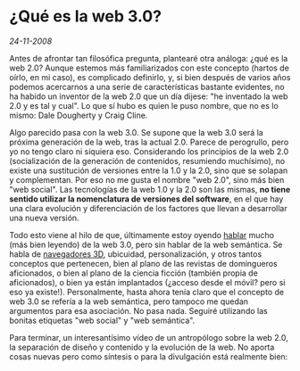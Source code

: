 ¿Qué es la web 3.0?
===================

_24-11-2008_

Antes de afrontar tan filosófica pregunta, plantearé otra análoga: ¿qué es la web 2.0? Aunque estemos más familiarizados con este concepto (hartos de oírlo, en mi caso), es complicado definirlo, y, si bien después de varios años podemos acercarnos a una serie de características bastante evidentes, no ha habido un inventor de la web 2.0 que un día dijese: "he inventado la web 2.0 y es tal y cual". Lo que sí hubo es quien le puso nombre, que no es lo mismo: Dale Dougherty y Craig Cline.

Algo parecido pasa con la web 3.0. Se supone que la web 3.0 será la próxima generación de la web, tras la actual 2.0. Parece de perogrullo, pero yo no tengo claro ni siquiera eso. Considerando los principios de la web 2.0 (socialización de la generación de contenidos, resumiendo muchísimo), no existe una sustitución de versiones entre la 1.0 y la 2.0, sino que se solapan y complementan. Por eso no me gusta el nombre "web 2.0", sino más bien "web social". Las tecnologías de la web 1.0 y la 2.0 son las mismas, **no tiene sentido utilizar la nomenclatura de versiones del software**, en el que hay una clara evolución y diferenciación de los factores que llevan a desarrollar una nueva versión.

Todo esto viene al hilo de que, últimamente estoy oyendo [hablar](http://luismaherrero.wordpress.com/2008/07/23/web-30-helados-y-sincronizados/ "hablar") mucho (más bien leyendo) de la web 3.0, pero sin hablar de la web semántica. Se habla de [navegadores 3D](http://www.muycomputer.com/FrontOffice/ZonaPractica/Especiales/especialDet/_wE9ERk2XxDAs0lES7r6CrN3ZnM9Tooi9CidbrgYuHqVOFcS2ji9mZQJgfLOLIWbM "navegadores 3D"), ubicuidad, personalización, y otros tantos conceptos que pertenecen, bien al plano de las revistas de domingueros aficionados, o bien al plano de la ciencia ficción (también propia de aficionados), o bien ya están implantados (¿acceso desde el móvil? pero si eso ya existe!). Personalmente, hasta ahora tenía claro que el concepto de web 3.0 se refería a la web semántica, pero tampoco me quedan argumentos para esa asociación. No pasa nada. Seguiré utilizando las bonitas etiquetas "web social" y "web semántica".

Para terminar, un interesantísimo vídeo de un antropólogo sobre la web 2.0, la separación de diseño y contenido y la evolución de la web. No aporta cosas nuevas pero como síntesis o para la divulgación está realmente bien:

<object width="425" height="344"><param name="movie" value="http://www.youtube.com/v/NLlGopyXT_g&hl=es&fs=1"></param><param name="allowFullScreen" value="true"></param><param name="allowscriptaccess" value="always"></param><embed src="http://www.youtube.com/v/NLlGopyXT_g&hl=es&fs=1" type="application/x-shockwave-flash" allowscriptaccess="always" allowfullscreen="true" width="425" height="344"></embed></object>